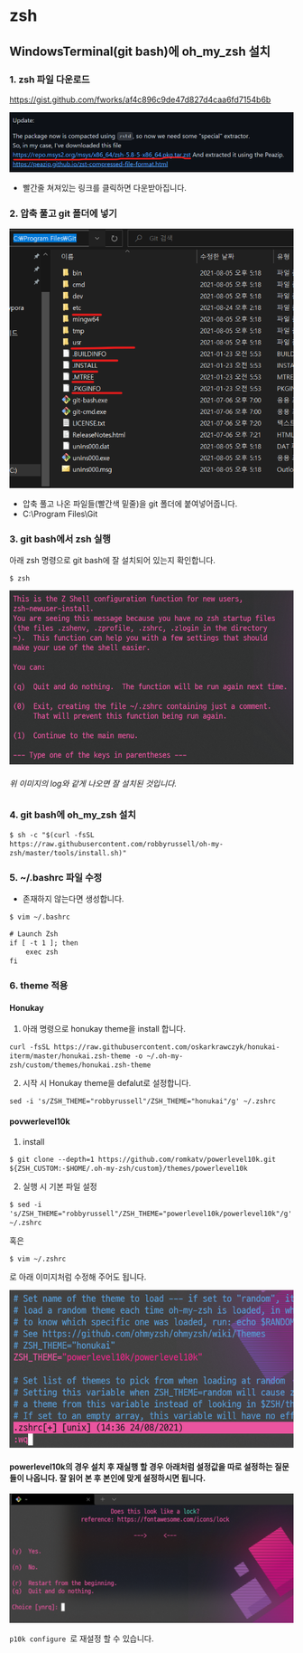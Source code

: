 

# zsh

## WindowsTerminal(git bash)에 oh_my_zsh 설치
### 1. zsh 파일 다운로드

https://gist.github.com/fworks/af4c896c9de47d827d4caa6fd7154b6b

![image-20210824142128517](https://raw.githubusercontent.com/KrGil/TIL/main/documents_typora/WindowTerminal_zsh.assets/image-20210824142128517.png)

- 빨간줄 쳐져있는 링크를 클릭하면 다운받아집니다.

### 2. 압축 풀고 git 폴더에 넣기

![image-20210824142412445](https://raw.githubusercontent.com/KrGil/TIL/main/documents_typora/WindowTerminal_zsh.assets/image-20210824142412445.png)

- 압축 풀고 나온 파일들(빨간색 밑줄)을 git 폴더에 붙여넣어줍니다.
- C:\Program Files\Git

### 3. git bash에서 zsh 실행

아래 zsh 명령으로 git bash에 잘 설치되어 있는지 확인합니다.

``` 
$ zsh
```

![image-20210824142637802](https://raw.githubusercontent.com/KrGil/TIL/main/documents_typora/WindowTerminal_zsh.assets/image-20210824142637802.png)

###### *위 이미지의 log와 같게 나오면 잘 설치된 것입니다.*




### 4. git bash에 oh_my_zsh 설치

```
$ sh -c "$(curl -fsSL https://raw.githubusercontent.com/robbyrussell/oh-my-zsh/master/tools/install.sh)"
```

### 5. ~/.bashrc 파일 수정

- 존재하지 않는다면 생성합니다.

``` 
$ vim ~/.bashrc
```

```
# Launch Zsh 
if [ -t 1 ]; then 
    exec zsh 
fi
```

### 6. theme 적용

#### Honukay

1. 아래 명령으로 honukay theme을 install 합니다.

```
curl -fsSL https://raw.githubusercontent.com/oskarkrawczyk/honukai-iterm/master/honukai.zsh-theme -o ~/.oh-my-zsh/custom/themes/honukai.zsh-theme
```

2. 시작 시 Honukay  theme을 defalut로 설정합니다.

```
sed -i 's/ZSH_THEME="robbyrussell"/ZSH_THEME="honukai"/g' ~/.zshrc
```

#### povwerlevel10k

1. install

```
$ git clone --depth=1 https://github.com/romkatv/powerlevel10k.git ${ZSH_CUSTOM:-$HOME/.oh-my-zsh/custom}/themes/powerlevel10k
```

2. 실행 시 기본 파일 설정

```
$ sed -i 's/ZSH_THEME="robbyrussell"/ZSH_THEME="powerlevel10k/powerlevel10k"/g' ~/.zshrc
```

혹은 

```
$ vim ~/.zshrc
```

로 아래 이미지처럼 수정해 주어도 됩니다.

![image-20210824144031567](https://raw.githubusercontent.com/KrGil/TIL/main/documents_typora/WindowTerminal_zsh.assets/image-20210824144031567.png)

#### powerlevel10k의 경우 설치 후 재실행 할 경우 아래처럼 설정값을 따로 설정하는 질문들이 나옵니다. 잘 읽어 본 후 본인에 맞게 설정하시면 됩니다.

![image-20210824144212130](https://raw.githubusercontent.com/KrGil/TIL/main/documents_typora/WindowTerminal_zsh.assets/image-20210824144212130.png)

```p10k configure ```로 재설정 할 수 있습니다.



